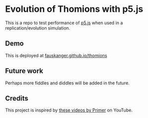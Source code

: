 # Evolution of Thomions with p5.js

This is a repo to test performance of [p5.js][p5] when used in a replication/evolution simulation.


## Demo
This is deployed at [fauskanger.github.io/thomions][demo]

## Future work


Perhaps more fiddles and diddles will be added in the future.


## Credits

This project is inspired by [these videos by Primer][primer_yt] on YouTube.



[demo]: https://fauskanger.github.io/thomions
[p5]: https://p5js.org/
[primer_yt]: https://www.youtube.com/playlist?list=PLKortajF2dPBWMIS6KF4RLtQiG6KQrTdB


